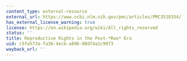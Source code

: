 ```yaml
---
content_type: external-resource
external_url: https://www.ncbi.nlm.nih.gov/pmc/articles/PMC3518354/
has_external_license_warning: true
license: https://en.wikipedia.org/wiki/All_rights_reserved
status: ''
title: Reproductive Rights in the Post-*Roe* Era
uid: c5fa573a-fa36-4ecb-a896-08df4a1c9973
wayback_url: ''
---
```

